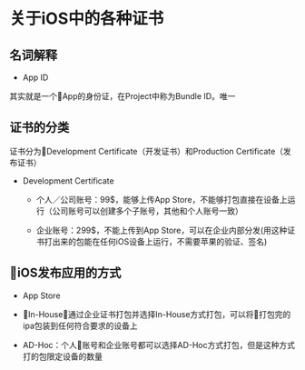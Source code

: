 # 关于iOS中的各种证书

## 名词解释

* App ID

其实就是一个App的身份证，在Project中称为Bundle ID。唯一

## 证书的分类

证书分为Development Certificate（开发证书）和Production Certificate（发布证书）

* Development Certificate

   * 个人／公司账号：99$，能够上传App Store，不能够打包直接在设备上运行（公司账号可以创建多个子账号，其他和个人账号一致）

   * 企业账号：299$，不能上传到App Store，可以在企业内部分发(用这种证书打出来的包能在任何iOS设备上运行，不需要苹果的验证、签名)

## iOS发布应用的方式

* App Store

* In-House：通过企业证书打包并选择In-House方式打包，可以将打包完的ipa包装到任何符合要求的设备上

* AD-Hoc：个人账号和企业账号都可以选择AD-Hoc方式打包，但是这种方式打的包限定设备的数量
